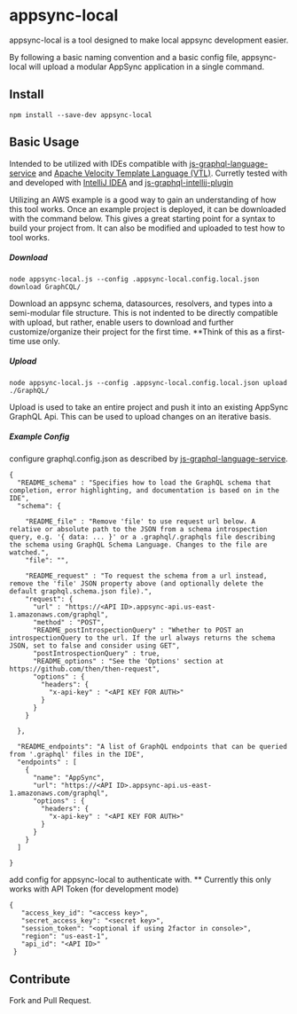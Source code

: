 # appsync-local

appsync-local is a tool designed to make local appsync development easier. 

By following a basic naming convention and a basic config file, appsync-local will upload a modular AppSync application in a single command.

## Install
`npm install --save-dev appsync-local`

## Basic Usage
Intended to be utilized with IDEs compatible with [js-graphql-language-service](https://github.com/jimkyndemeyer/js-graphql-language-service) and [Apache Velocity Template Language (VTL)](http://velocity.apache.org/). Curretly tested with and developed with [IntelliJ IDEA](https://www.jetbrains.com/idea/) and [js-graphql-intellij-plugin](https://github.com/jimkyndemeyer/js-graphql-intellij-plugin)

Utilizing an AWS example is a good way to gain an understanding of how this tool works. Once an example project is deployed, it can be downloaded with the command below. This gives a great starting point for a syntax to build your project from. It can also be modified and uploaded to test how to tool works. 

##### Download
`node appsync-local.js --config .appsync-local.config.local.json download GraphCQL/`

Download an appsync schema, datasources, resolvers, and types into a semi-modular file structure. This is not indented to be directly compatible with upload, but rather, enable users to download and further customize/organize their project for the first time. **Think of this as a first-time use only.

##### Upload
`node appsync-local.js --config .appsync-local.config.local.json upload ./GraphQL/`

Upload is used to take an entire project and push it into an existing AppSync GraphQL Api. This can be used to upload changes on an iterative basis.

##### Example Config

configure graphql.config.json as described by [js-graphql-language-service](https://github.com/jimkyndemeyer/js-graphql-language-service).
```
{
  "README_schema" : "Specifies how to load the GraphQL schema that completion, error highlighting, and documentation is based on in the IDE",
  "schema": {

    "README_file" : "Remove 'file' to use request url below. A relative or absolute path to the JSON from a schema introspection query, e.g. '{ data: ... }' or a .graphql/.graphqls file describing the schema using GraphQL Schema Language. Changes to the file are watched.",
    "file": "",

    "README_request" : "To request the schema from a url instead, remove the 'file' JSON property above (and optionally delete the default graphql.schema.json file).",
    "request": {
      "url" : "https://<API ID>.appsync-api.us-east-1.amazonaws.com/graphql",
      "method" : "POST",
      "README_postIntrospectionQuery" : "Whether to POST an introspectionQuery to the url. If the url always returns the schema JSON, set to false and consider using GET",
      "postIntrospectionQuery" : true,
      "README_options" : "See the 'Options' section at https://github.com/then/then-request",
      "options" : {
        "headers": {
          "x-api-key" : "<API KEY FOR AUTH>"
        }
      }
    }

  },

  "README_endpoints": "A list of GraphQL endpoints that can be queried from '.graphql' files in the IDE",
  "endpoints" : [
    {
      "name": "AppSync",
      "url": "https://<API ID>.appsync-api.us-east-1.amazonaws.com/graphql",
      "options" : {
        "headers": {
          "x-api-key" : "<API KEY FOR AUTH>"
        }
      }
    }
  ]

}
```

add config for appsync-local to authenticate with. ** Currently this only works with API Token (for development mode)

```
{
   "access_key_id": "<access key>",
   "secret_access_key": "<secret key>",
   "session_token": "<optional if using 2factor in console>",
   "region": "us-east-1",
   "api_id": "<API ID>"
 }
 ```
 
## Contribute
Fork and Pull Request.